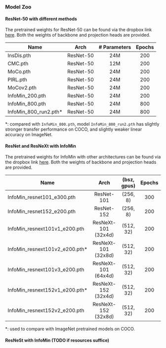 ### Model Zoo
#### ResNet-50 with different methods
The pretrained weights for ResNet-50 can be found via the dropbox
link [here](https://www.dropbox.com/sh/87d24jqsl6ra7t2/AABdDXZZBTnMQCBrg1yrQKVCa?dl=0). 
Both the weights of backbone and projection heads are provided.

|   Name    |Arch | # Parameters | Epochs |
|----------|:----:|:---:|:---:|
|  InsDis.pth            | ResNet-50 | 24M   | 200 | 
|  CMC.pth               | ResNet-50 | 12M   | 200 | 
|  MoCo.pth              | ResNet-50 | 24M   | 200 | 
|  PIRL.pth              | ResNet-50 | 24M   | 200 | 
|  MoCov2.pth            | ResNet-50 | 24M   | 200 | 
|  InfoMin_200.pth       | ResNet-50 | 24M   | 200 | 
|  InfoMin_800.pth       | ResNet-50 | 24M   | 800 | 
|  InfoMin_800_run2.pth* | ResNet-50 | 24M   | 800 | 
*: compared with `InfoMin_800.pth`, model `InfoMin_800_run2.pth` has slightly stronger 
transfer performance on COCO, and slightly weaker linear accuracy on ImageNet.

#### ResNet and  ResNeXt with InfoMin
The pretrained weights for InfoMin with other architectures can be found via the dropbox
link [here](https://www.dropbox.com/sh/fit1szeqf4kiwob/AADIgPT4EItaMOtGCunBfWXCa?dl=0). 
Both the weights of backbone and projection heads are provided.

|   Name    |Arch | (bsz, gpus) | Epochs |
|----------|:----:|:---:|:---:|
|  InfoMin_resnet101_e300.pth            | ResNet-101          | (256, 8)   | 300 | 
|  InfoMin_resnet152_e200.pth            | ResNet-152          | (256, 8)   | 200 | 
|  InfoMin_resnext101v1_e200.pth         | ResNeXt-101 (32x4d) | (512, 32)  | 200 |
|  InfoMin_resnext101v2_e200.pth*        | ResNeXt-101 (32x8d) | (512, 32)  | 200 | 
|  InfoMin_resnext101v3_e200.pth         | ResNeXt-101 (64x4d) | (512, 32)  | 200 | 
|  InfoMin_resnext152v1_e200.pth*        | ResNeXt-152 (32x4d) | (512, 32)  | 200 | 
|  InfoMin_resnext152v2_e200.pth         | ResNeXt-152 (32x8d) | (512, 32)  | 200 | 
*: used to compare with ImageNet pretrained models on COCO.

#### ResNeSt with InfoMin (TODO if resources suffice)